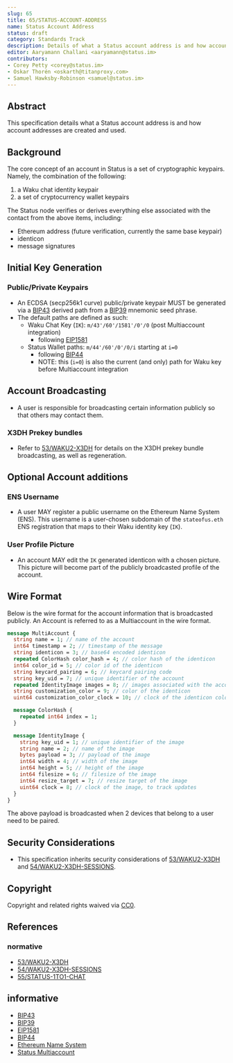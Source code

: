 ```yaml
---
slug: 65
title: 65/STATUS-ACCOUNT-ADDRESS
name: Status Account Address
status: draft
category: Standards Track
description: Details of what a Status account address is and how account addresses are created and used.
editor: Aaryamann Challani <aaryamann@status.im>
contributors:
- Corey Petty <corey@status.im>
- Oskar Thorén <oskarth@titanproxy.com>
- Samuel Hawksby-Robinson <samuel@status.im>
---
```


## Abstract

This specification details what a Status account address is and how account addresses are created and used.

## Background

The core concept of an account in Status is a set of cryptographic keypairs. Namely, the combination of the following:
1. a Waku chat identity keypair
1. a set of cryptocurrency wallet keypairs

The Status node verifies or derives everything else associated with the contact from the above items, including:
- Ethereum address (future verification, currently the same base keypair)
- identicon
- message signatures

## Initial Key Generation
### Public/Private Keypairs 
- An ECDSA (secp256k1 curve) public/private keypair MUST be generated via a [BIP43](https://github.com/bitcoin/bips/blob/master/bip-0043.mediawiki) derived path from a [BIP39](https://github.com/bitcoin/bips/blob/master/bip-0039.mediawiki) mnemonic seed phrase.
- The default paths are defined as such:
    - Waku Chat Key (`IK`): `m/43'/60'/1581'/0'/0`  (post Multiaccount integration)
        - following [EIP1581](https://github.com/ethereum/EIPs/blob/master/EIPS/eip-1581.md)
    - Status Wallet paths: `m/44'/60'/0'/0/i` starting at `i=0`
        - following [BIP44](https://github.com/bitcoin/bips/blob/master/bip-0044.mediawiki)
        - NOTE: this (`i=0`) is also the current (and only) path for Waku key before Multiaccount integration

## Account Broadcasting
- A user is responsible for broadcasting certain information publicly so that others may contact them.

### X3DH Prekey bundles
- Refer to [53/WAKU2-X3DH](../../waku/standards/application/53/x3dh.md) for details on the X3DH prekey bundle broadcasting, as well as regeneration.

## Optional Account additions

### ENS Username
- A user MAY register a public username on the Ethereum Name System (ENS).  This username is a user-chosen subdomain of the `stateofus.eth` ENS registration that maps to their Waku identity key (`IK`). 

### User Profile Picture
- An account MAY edit the `IK` generated identicon with a chosen picture.  This picture will become part of the publicly broadcasted profile of the account.

<!-- TODO: Elaborate on wallet account and multiaccount -->

## Wire Format

Below is the wire format for the account information that is broadcasted publicly.
An Account is referred to as a Multiaccount in the wire format.

```proto
message MultiAccount {
  string name = 1; // name of the account
  int64 timestamp = 2; // timestamp of the message
  string identicon = 3; // base64 encoded identicon
  repeated ColorHash color_hash = 4; // color hash of the identicon
  int64 color_id = 5; // color id of the identicon
  string keycard_pairing = 6; // keycard pairing code
  string key_uid = 7; // unique identifier of the account
  repeated IdentityImage images = 8; // images associated with the account
  string customization_color = 9; // color of the identicon
  uint64 customization_color_clock = 10; // clock of the identicon color, to track updates

  message ColorHash {
    repeated int64 index = 1;
  }

  message IdentityImage {
    string key_uid = 1; // unique identifier of the image
    string name = 2; // name of the image
    bytes payload = 3; // payload of the image
    int64 width = 4; // width of the image
    int64 height = 5; // height of the image
    int64 filesize = 6; // filesize of the image
    int64 resize_target = 7; // resize target of the image
    uint64 clock = 8; // clock of the image, to track updates
  }
}
```

The above payload is broadcasted when 2 devices that belong to a user need to be paired.

## Security Considerations

- This specification inherits security considerations of [53/WAKU2-X3DH](../../waku/standards/application/53/x3dh.md) and [54/WAKU2-X3DH-SESSIONS](/spec/54/x3dh-sessions.md).

## Copyright

Copyright and related rights waived via [CC0](https://creativecommons.org/publicdomain/zero/1.0/).

## References

### normative

- [53/WAKU2-X3DH](../../waku/standards/application/53/x3dh.md)
- [54/WAKU2-X3DH-SESSIONS](/spec/54/x3dh-sessions.md)
- [55/STATUS-1TO1-CHAT](../55/1to1-chat.md)

## informative

- [BIP43](https://github.com/bitcoin/bips/blob/master/bip-0043.mediawiki)
- [BIP39](https://github.com/bitcoin/bips/blob/master/bip-0039.mediawiki)
- [EIP1581](https://github.com/ethereum/EIPs/blob/master/EIPS/eip-1581.md)
- [BIP44](https://github.com/bitcoin/bips/blob/master/bip-0044.mediawiki)
- [Ethereum Name System](https://ens.domains/)
- [Status Multiaccount](/spec/63)
